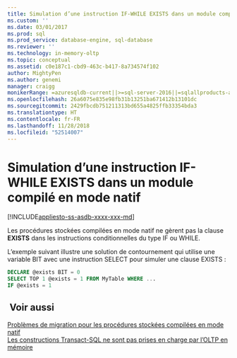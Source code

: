 ```yaml
---
title: Simulation d’une instruction IF-WHILE EXISTS dans un module compilé en mode natif | Microsoft Docs
ms.custom: ''
ms.date: 03/01/2017
ms.prod: sql
ms.prod_service: database-engine, sql-database
ms.reviewer: ''
ms.technology: in-memory-oltp
ms.topic: conceptual
ms.assetid: c0e187c1-cbd9-463c-b417-8a734574f102
author: MightyPen
ms.author: genemi
manager: craigg
monikerRange: =azuresqldb-current||>=sql-server-2016||=sqlallproducts-allversions||>=sql-server-linux-2017||=azuresqldb-mi-current
ms.openlocfilehash: 26a6075e835e98fb31b13251ba671412b13101dc
ms.sourcegitcommit: 2429fbcdb751211313bd655a4825ffb33354bda3
ms.translationtype: HT
ms.contentlocale: fr-FR
ms.lasthandoff: 11/28/2018
ms.locfileid: "52514007"
---
```

# <a name="simulating-an-if-while-exists-statement-in-a-natively-compiled-module"></a>Simulation d’une instruction IF-WHILE EXISTS dans un module compilé en mode natif
[!INCLUDE[appliesto-ss-asdb-xxxx-xxx-md](../../includes/appliesto-ss-asdb-xxxx-xxx-md.md)]

  Les procédures stockées compilées en mode natif ne gèrent pas la clause **EXISTS** dans les instructions conditionnelles du type IF ou WHILE.  
  
 L’exemple suivant illustre une solution de contournement qui utilise une variable BIT avec une instruction SELECT pour simuler une clause EXISTS :  
  
```sql  
DECLARE @exists BIT = 0  
SELECT TOP 1 @exists = 1 FROM MyTable WHERE ...  
IF @exists = 1  
```  
  
## <a name="see-also"></a> Voir aussi  
 [Problèmes de migration pour les procédures stockées compilées en mode natif](../../relational-databases/in-memory-oltp/migration-issues-for-natively-compiled-stored-procedures.md)   
 [Les constructions Transact-SQL ne sont pas prises en charge par l’OLTP en mémoire](../../relational-databases/in-memory-oltp/transact-sql-constructs-not-supported-by-in-memory-oltp.md)  
  
  
